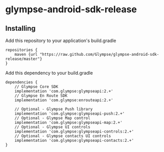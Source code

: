 # glympse-android-sdk-release

## Installing

Add this repository to your application's build.gradle
```
repositories {
    maven {url "https://raw.github.com/Glympse/glympse-android-sdk-release/master"}
}
```

Add this dependency to your build.gradle
```
dependencies {
    // Glympse Core SDK
    implementation 'com.glympse:glympseapi:2.+'
    // Glympse En Route SDK
    implementation 'com.glympse:enrouteapi:2.+'
    
    // Optional - Glympse Push library
    implementation 'com.glympse:glympseapi-push:2.+'
    // Optional - Glympse Map control
    implementation 'com.glympse:glympseapi-map:2.+'
    // Optional - Glympse UI controls
    implementation 'com.glympse:glympseapi-controls:2.+'
    // Optional - Glympse contacts UI controls
    implementation 'com.glympse:glympseapi-contacts:2.+'
}
```
